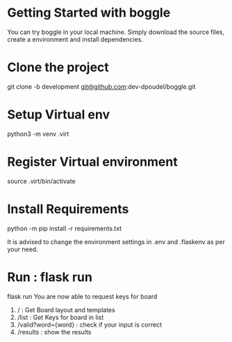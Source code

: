 # Getting Started with boggle
You can try boggle in your local machine. Simply download the source files,
create a environment and install dependencies.
# Clone the project
git clone -b development git@github.com:dev-dpoudel/boggle.git
# Setup Virtual env
python3 -m venv .virt
# Register Virtual environment
source .virt/bin/activate
# Install Requirements
python -m pip install -r requirements.txt

It is advised to change the environment settings in .env and .flaskenv as per your need.
# Run : flask run
flask run
You are now able to request keys for board
1. / : Get Board layout and templates
2. /list : Get Keys for board in list
3. /valid?word={word} : check if your input is correct
4. /results : show the results
